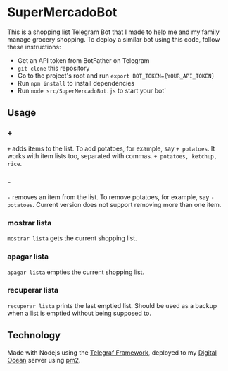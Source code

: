 # SuperMercadoBot

This is a shopping list Telegram Bot that I made to help me and my family manage grocery shopping.
To deploy a similar bot using this code, follow these instructions:
- Get an API token from BotFather on Telegram
- `git clone` this repository
- Go to the project's root and run `export BOT_TOKEN={YOUR_API_TOKEN}`
- Run `npm install` to install dependencies
- Run `node src/SuperMercadoBot.js` to start your bot`

## Usage

### +

`+` adds items to the list. To add potatoes, for example, say `+ potatoes`. It works with item lists too, separated with commas. `+ potatoes, ketchup, rice`.

### -

`-` removes an item from the list. To remove potatoes, for example, say `- potatoes`. Current version does not support removing more than one item.

### mostrar lista

`mostrar lista` gets the current shopping list. 

### apagar lista

`apagar lista` empties the current shopping list.

### recuperar lista

`recuperar lista` prints the last emptied list. Should be used as a backup when a list is emptied without being supposed to.

## Technology

Made with Nodejs using the [Telegraf Framework](https://github.com/telegraf/telegraf), deployed to my [Digital Ocean](https://www.digitalocean.com/) server using [pm2](https://pm2.keymetrics.io/).
